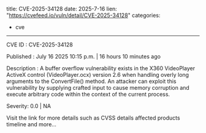  
title: CVE-2025-34128
date: 2025-7-16
lien: "https://cvefeed.io/vuln/detail/CVE-2025-34128"
categories:
  - cve
---

CVE ID : CVE-2025-34128

Published :  July 16
2025
10:15 p.m. | 16 hours
10 minutes ago

Description : A buffer overflow vulnerability exists in the X360 VideoPlayer ActiveX control (VideoPlayer.ocx) version 2.6 when handling overly long arguments to the ConvertFile() method. An attacker can exploit this vulnerability by supplying crafted input to cause memory corruption and execute arbitrary code within the context of the current process.

Severity: 0.0 | NA

Visit the link for more details
such as CVSS details
affected products
timeline
and more...

